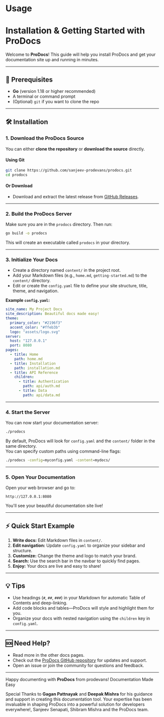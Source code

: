 # Usage
# Installation & Getting Started with ProDocs

Welcome to **ProDocs**! This guide will help you install ProDocs and get your documentation site up and running in minutes.

---

## 🚀 Prerequisites

- **Go** (version 1.18 or higher recommended)
- A terminal or command prompt
- (Optional) `git` if you want to clone the repo

---

## 🛠️ Installation

### 1. Download the ProDocs Source

You can either **clone the repository** or **download the source** directly.

#### Using Git

```sh
git clone https://github.com/sanjeev-prodevans/prodocs.git
cd prodocs
```

#### Or Download

- Download and extract the latest release from [GitHub Releases](https://github.com/sanjeev-prodevans/prodocs/releases).

---

### 2. Build the ProDocs Server

Make sure you are in the `prodocs` directory. Then run:

```sh
go build -o prodocs
```
This will create an executable called `prodocs` in your directory.

---

### 3. Initialize Your Docs

- Create a directory named `content/` in the project root.
- Add your Markdown files (e.g., `home.md`, `getting-started.md`) to the `content/` directory.
- Edit or create the `config.yaml` file to define your site structure, title, theme, and navigation.

**Example `config.yaml`:**

```yaml
site_name: My Project Docs
site_description: Beautiful docs made easy!
theme:
  primary_color: "#2196f3"
  accent_color: "#ffeb3b"
  logo: "assets/logo.svg"
server:
  host: "127.0.0.1"
  port: 8080
pages:
  - title: Home
    path: home.md
  - title: Installation
    path: installation.md
  - title: API Reference
    children:
      - title: Authentication
        path: api/auth.md
      - title: Data
        path: api/data.md
```

---

### 4. Start the Server

You can now start your documentation server:

```sh
./prodocs
```

By default, ProDocs will look for `config.yaml` and the `content/` folder in the same directory.  
You can specify custom paths using command-line flags:

```sh
./prodocs -config=myconfig.yaml -content=mydocs/
```

---

### 5. Open Your Documentation

Open your web browser and go to:

```
http://127.0.0.1:8080
```

You'll see your beautiful documentation site live!

---

## ⚡ Quick Start Example

1. **Write docs:** Edit Markdown files in `content/`.
2. **Edit navigation:** Update `config.yaml` to organize your sidebar and structure.
3. **Customize:** Change the theme and logo to match your brand.
4. **Search:** Use the search bar in the navbar to quickly find pages.
5. **Enjoy:** Your docs are live and easy to share!

---

## 💡 Tips

- Use headings (`#`, `##`, `###`) in your Markdown for automatic Table of Contents and deep-linking.
- Add code blocks and tables—ProDocs will style and highlight them for you.
- Organize your docs with nested navigation using the `children` key in `config.yaml`.

---

## 🆘 Need Help?

- Read more in the other docs pages.
- Check out the [ProDocs GitHub repository](https://github.com/sanjeev-prodevans/prodocs) for updates and support.
- Open an issue or join the community for questions and feedback.

---

Happy documenting with **ProDocs** from prodevans!  Documentation Made Easy

Special Thanks to **Gagan Pattnayak** and **Deepak Mishra** for his guidance and support in creating this documentation tool. Your expertise has been invaluable in shaping ProDocs into a powerful solution for developers everywhere!, Sanjeev Senapati, Shibram Mishra and the ProDocs team.

